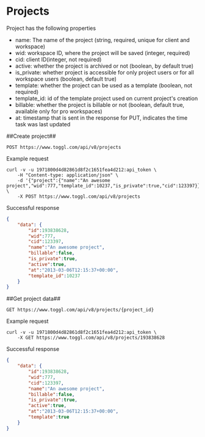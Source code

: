 Projects
=================

Project has the following properties
* name: The name of the project (string, required, unique for client and workspace)
* wid: workspace ID, where the project will be saved (integer, required)
* cid: client ID(integer, not required)
* active: whether the project is archived or not (boolean, by default true)
* is_private: whether project is accessible for only project users or for all workspace users (boolean, default true)
* template: whether the project can be used as a template (boolean, not required)
* template_id: id of the template project used on current project's creation
* billable: whether the project is billable or not (boolean, default true, available only for pro workspaces)
* at: timestamp that is sent in the response for PUT, indicates the time task was last updated


##Create project##

`POST https://www.toggl.com/api/v8/projects`

Example request

```shell
curl -v -u 1971800d4d82861d8f2c1651fea4d212:api_token \
	-H "Content-type: application/json" \
	-d '{"project":{"name":"An awesome project","wid":777,"template_id":10237,"is_private":true,"cid":123397}}' \
	-X POST https://www.toggl.com/api/v8/projects

```

Successful response
```json
{
	"data": {
		"id":193838628,
		"wid":777,
		"cid":123397,
		"name":"An awesome project",
		"billable":false,
		"is_private":true,
		"active":true,
		"at":"2013-03-06T12:15:37+00:00",
		"template_id":10237
	}
}
```

##Get project data##

`GET https://www.toggl.com/api/v8/projects/{project_id}`

Example request

```shell
curl -v -u 1971800d4d82861d8f2c1651fea4d212:api_token \
	-X GET https://www.toggl.com/api/v8/projects/193838628

```

Successful response
```json
{
	"data": {
		"id":193838628,
		"wid":777,
		"cid":123397,
		"name":"An awesome project",
		"billable":false,
		"is_private":true,
		"active":true,
		"at":"2013-03-06T12:15:37+00:00",
		"template":true
	}
}
```
